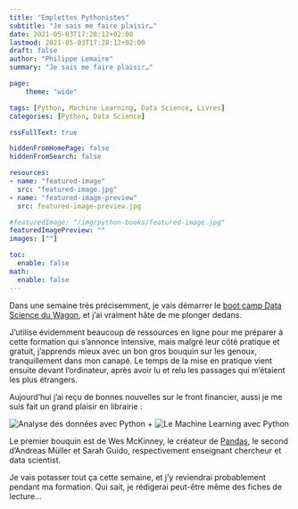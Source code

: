 ```yaml
---
title: "Emplettes Pythonistes"
subtitle: "Je sais me faire plaisir…"
date: 2021-05-03T17:28:12+02:00
lastmod: 2021-05-03T17:28:12+02:00
draft: false
author: "Philippe Lemaire"
summary: "Je sais me faire plaisir…"

page:
    theme: "wide"

tags: [Python, Machine Learning, Data Science, Livres]
categories: [Python, Data Science]

rssFullText: true

hiddenFromHomePage: false
hiddenFromSearch: false

resources:
- name: "featured-image"
  src: "featured-image.jpg"
- name: "featured-image-preview"
  src: featured-image-preview.jpg

#featuredImage: "/img/python-books/featured-image.jpg"
featuredImagePreview: ""
images: [""]

toc:
  enable: false
math:
  enable: false
---
```


Dans une semaine très précisemment, je vais démarrer le [boot camp Data Science du Wagon](https://www.lewagon.com/fr/data-science-course/full-time), et j’ai vraiment hâte de me plonger dedans.

J’utilise évidemment beaucoup de ressources en ligne pour me préparer à cette formation qui s’annonce intensive, mais malgré leur côté pratique et gratuit, j’apprends mieux avec un bon gros bouquin sur les genoux, tranquillement dans mon canapé. Le temps de la mise en pratique vient ensuite devant l’ordinateur, après avoir lu et relu les passages qui m’étaient les plus étrangers.

Aujourd’hui j’ai reçu de bonnes nouvelles sur le front financier, aussi je me suis fait un grand plaisir en librairie :

![Analyse des données avec Python](/img/python-books/analyse-de-donnees-avec-python.jpg) +  ![Le Machine Learning avec Python](/img/python-books/le-machine-learning-avec-python.jpg)

Le premier bouquin est de Wes McKinney, le créateur de [Pandas](https://pandas.pydata.org/), le second d’Andreas Müller et Sarah Guido, respectivement enseignant chercheur et data scientist.

Je vais potasser tout ça cette semaine, et j’y reviendrai probablement pendant ma formation. Qui sait, je rédigerai peut-être même des fiches de lecture…


